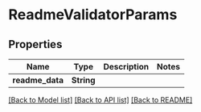 # ReadmeValidatorParams

## Properties

Name | Type | Description | Notes
------------ | ------------- | ------------- | -------------
**readme_data** | **String** |  | 

[[Back to Model list]](../README.md#documentation-for-models) [[Back to API list]](../README.md#documentation-for-api-endpoints) [[Back to README]](../README.md)


